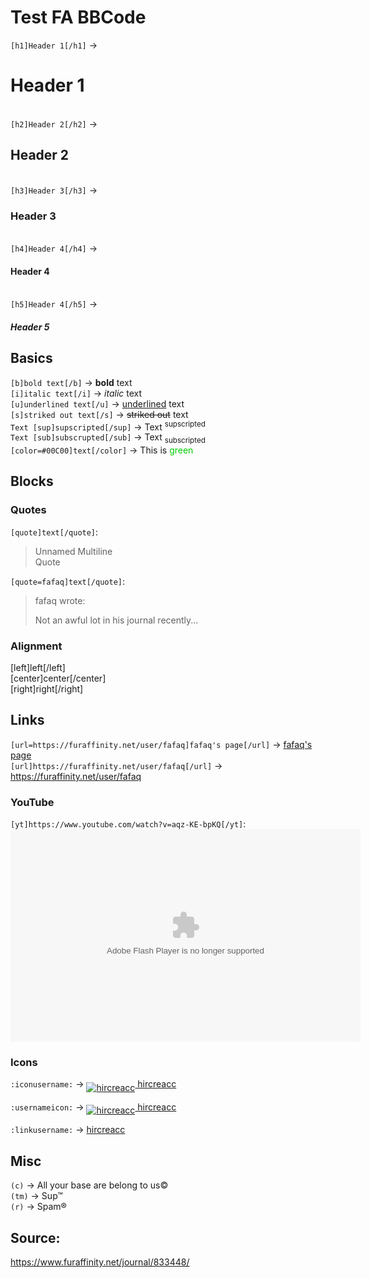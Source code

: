 
# Test FA BBCode


`[h1]Header 1[/h1]` -> <h1 class="bbcode bbcode_h1">Header 1</h1>  
`[h2]Header 2[/h2]` -> <h2 class="bbcode bbcode_h2">Header 2</h2>  
`[h3]Header 3[/h3]` -> <h3 class="bbcode bbcode_h3">Header 3</h3>  
`[h4]Header 4[/h4]` -> <h4 class="bbcode bbcode_h4">Header 4</h4>  
`[h5]Header 4[/h5]` -> <h5 class="bbcode bbcode_h5">Header 5</h5>  


## Basics

`[b]bold text[/b]` -> <strong class="bbcode bbcode_b">bold</strong> text  
`[i]italic text[/i]` -> <i class="bbcode bbcode_i">italic</i> text  
`[u]underlined text[/u]` -> <u class="bbcode bbcode_u">underlined</u> text  
`[s]striked out text[/s]` -> <s class="bbcode bbcode_s">striked out</s> text  
`Text [sup]supscripted[/sup]` -> Text <sup class="bbcode bbcode_sup">supscripted</sup>  
`Text [sub]subscrupted[/sub]` -> Text <sub class="bbcode bbcode_sub">subscripted</sub>  
`[color=#00C00]text[/color]` -> This is <span class="bbcode" style="color: #00CC00;">green</span>  



## Blocks

### Quotes

`[quote]text[/quote]`:  
<blockquote class="bbcode bbcode_quote">Unnamed
Multiline <br>
Quote <br>
</blockquote>



`[quote=fafaq]text[/quote]`:  
<blockquote class="bbcode bbcode_quote">
<p class="bbcode_quote_name">fafaq wrote:</p>
Not an awful lot in his journal recently...
</blockquote>


### Alignment

<div class="bbcode bbcode_left">[left]left[/left]</div>  
<div class="bbcode bbcode_center">[center]center[/center]</div>  
<div class="bbcode bbcode_right">[right]right[/right]</div>



## Links

`[url=https://furaffinity.net/user/fafaq]fafaq's page[/url]` -> <a class="auto_link named_url" href="https://furaffinity.net/user/fafaq">fafaq's page</a>  
`[url]https://furaffinity.net/user/fafaq[/url]` -> <a href="https://furaffinity.net/user/fafaq" title="https://furaffinity.net/user/fafaq" class="auto_link">https://furaffinity.net/user/fafaq</a>  


### YouTube

`[yt]https://www.youtube.com/watch?v=aqz-KE-bpKQ[/yt]`:  
<object class="auto_link youtube" width="560" height="340"><param name="movie" value="https://www.youtube.com/watch?v=aqz-KE-bpKQ"><param name="allowFullScreen" value="true"><param name="allowscriptaccess" value="always"><embed src="https://www.youtube.com/watch?v=aqz-KE-bpKQ" type="application/x-shockwave-flash" allowscriptaccess="always" allowfullscreen="true" width="560" height="340"></object>



### Icons

`:iconusername:` -> <a href="/user/hircreacc" class="iconusername"><img src="//a.facdn.net/20190423/hircreacc.gif" align="middle" title="hircreacc" alt="hircreacc">&nbsp;hircreacc</a> 

`:usernameicon:` -> <a href="/user/hircreacc" class="iconusername"><img src="//a.facdn.net/20190423/hircreacc.gif" align="middle" title="hircreacc" alt="hircreacc">&nbsp;hircreacc</a>

`:linkusername:` -> <a href="/user/hircreacc" class="linkusername">hircreacc</a>


## Misc

`(c)` -> All your base are belong to us©  
`(tm)` -> Sup™  
`(r)` -> Spam®  



## Source:  

https://www.furaffinity.net/journal/833448/
